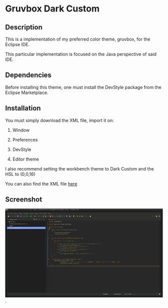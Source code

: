 # Gruvbox Dark Custom

## Description 
 
This is a implementation of my preferred color theme, gruvbox, for the Eclipse IDE. 

This particular implementation is focused on the Java perspective of said IDE.

## Dependencies

Before installing this theme, one must install the DevStyle package from the Eclipse Marketplace.

## Installation

You must simply download the XML file, import it on:

1. Window

2. Preferences 

3. DevStyle 

4. Editor theme 

I also recommend setting the workbench theme to Dark Custom and the HSL to (0,0,16)

You can also find the XML file [here](http://www.eclipsecolorthemes.org/?view=theme&id=62229)

## Screenshot

![Gruvbox Material Custom](./screenshot/gruvbox-theme.png).



